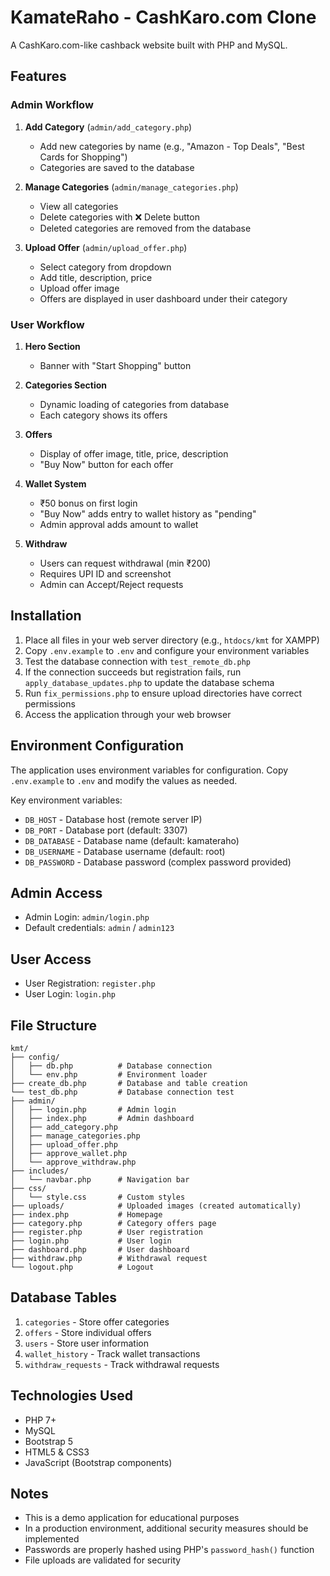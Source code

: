 # KamateRaho - CashKaro.com Clone

A CashKaro.com-like cashback website built with PHP and MySQL.

## Features

### Admin Workflow
1. **Add Category** (`admin/add_category.php`)
   - Add new categories by name (e.g., "Amazon - Top Deals", "Best Cards for Shopping")
   - Categories are saved to the database

2. **Manage Categories** (`admin/manage_categories.php`)
   - View all categories
   - Delete categories with ❌ Delete button
   - Deleted categories are removed from the database

3. **Upload Offer** (`admin/upload_offer.php`)
   - Select category from dropdown
   - Add title, description, price
   - Upload offer image
   - Offers are displayed in user dashboard under their category

### User Workflow
1. **Hero Section**
   - Banner with "Start Shopping" button

2. **Categories Section**
   - Dynamic loading of categories from database
   - Each category shows its offers

3. **Offers**
   - Display of offer image, title, price, description
   - "Buy Now" button for each offer

4. **Wallet System**
   - ₹50 bonus on first login
   - "Buy Now" adds entry to wallet history as "pending"
   - Admin approval adds amount to wallet

5. **Withdraw**
   - Users can request withdrawal (min ₹200)
   - Requires UPI ID and screenshot
   - Admin can Accept/Reject requests

## Installation

1. Place all files in your web server directory (e.g., `htdocs/kmt` for XAMPP)
2. Copy `.env.example` to `.env` and configure your environment variables
3. Test the database connection with `test_remote_db.php`
4. If the connection succeeds but registration fails, run `apply_database_updates.php` to update the database schema
5. Run `fix_permissions.php` to ensure upload directories have correct permissions
6. Access the application through your web browser

## Environment Configuration

The application uses environment variables for configuration. Copy `.env.example` to `.env` and modify the values as needed.

Key environment variables:
- `DB_HOST` - Database host (remote server IP)
- `DB_PORT` - Database port (default: 3307)
- `DB_DATABASE` - Database name (default: kamateraho)
- `DB_USERNAME` - Database username (default: root)
- `DB_PASSWORD` - Database password (complex password provided)

## Admin Access
- Admin Login: `admin/login.php`
- Default credentials: `admin` / `admin123`

## User Access
- User Registration: `register.php`
- User Login: `login.php`

## File Structure
```
kmt/
├── config/
│   ├── db.php          # Database connection
│   └── env.php         # Environment loader
├── create_db.php       # Database and table creation
└── test_db.php         # Database connection test
├── admin/
│   ├── login.php       # Admin login
│   ├── index.php       # Admin dashboard
│   ├── add_category.php
│   ├── manage_categories.php
│   ├── upload_offer.php
│   ├── approve_wallet.php
│   └── approve_withdraw.php
├── includes/
│   └── navbar.php      # Navigation bar
├── css/
│   └── style.css       # Custom styles
├── uploads/            # Uploaded images (created automatically)
├── index.php           # Homepage
├── category.php        # Category offers page
├── register.php        # User registration
├── login.php           # User login
├── dashboard.php       # User dashboard
├── withdraw.php        # Withdrawal request
└── logout.php          # Logout
```

## Database Tables
1. `categories` - Store offer categories
2. `offers` - Store individual offers
3. `users` - Store user information
4. `wallet_history` - Track wallet transactions
5. `withdraw_requests` - Track withdrawal requests

## Technologies Used
- PHP 7+
- MySQL
- Bootstrap 5
- HTML5 & CSS3
- JavaScript (Bootstrap components)

## Notes
- This is a demo application for educational purposes
- In a production environment, additional security measures should be implemented
- Passwords are properly hashed using PHP's `password_hash()` function
- File uploads are validated for security